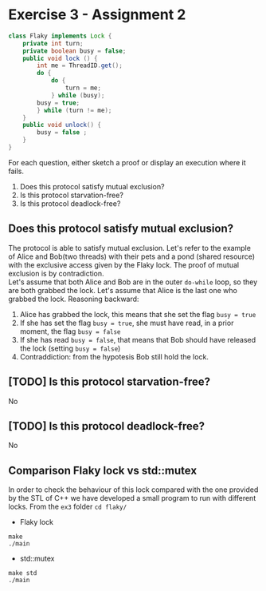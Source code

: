# Exercise 3 - Assignment 2

```java
class Flaky implements Lock {
    private int turn;
    private boolean busy = false;
    public void lock () {
        int me = ThreadID.get();
        do {
            do {
                turn = me;
            } while (busy);
        busy = true;
        } while (turn != me);
    }
    public void unlock() {
        busy = false ;
    }
}
```
For each question, either sketch a proof or display an execution where it fails.
1. Does this protocol satisfy mutual exclusion?
2. Is this protocol starvation-free?
3. Is this protocol deadlock-free?
## Does this protocol satisfy mutual exclusion?
The protocol is able to satisfy mutual exclusion. Let's refer to the example of Alice and Bob(two threads) with their pets and a pond (shared resource) with the exclusive access given by the Flaky lock.
The proof of mutual exclusion is by contradiction.<br>
Let's assume that both Alice and Bob are in the outer `do-while` loop, so they are both grabbed the lock.
Let's assume that Alice is the last one who grabbed the lock.
Reasoning backward:
1. Alice has grabbed the lock, this means that she set the flag `busy = true`
2. If she has set the flag `busy = true`, she must have read, in a prior moment, the flag `busy = false`
3. If she has read `busy = false`, that means that Bob should have released the lock (setting `busy = false`)
4. Contraddiction: from the hypotesis Bob still hold the lock.
## [TODO] Is this protocol starvation-free?
No
## [TODO] Is this protocol deadlock-free?
No

## Comparison Flaky lock vs std::mutex
In order to check the behaviour of this lock compared with the one provided by the STL of C++ we have developed a small program to run with different locks.
From the `ex3` folder `cd flaky/`
- Flaky lock
```
make
./main
```
- std::mutex
```
make std
./main
```